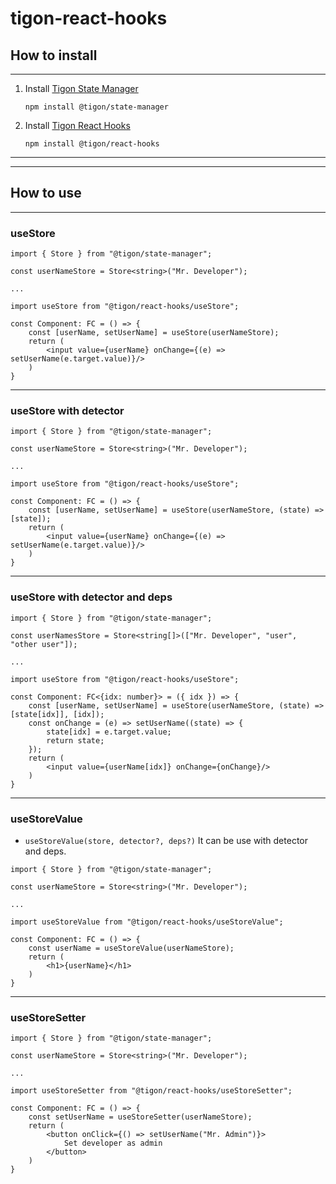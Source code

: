 # tigon-react-hooks

## How to install

---

1. Install [Tigon State Manager](https://www.npmjs.com/package/@tigon/state-manager) 
    ```
    npm install @tigon/state-manager
    ```
2. Install [Tigon React Hooks](https://www.npmjs.com/package/@tigon/react-hooks)
    ```
    npm install @tigon/react-hooks
    ```

---
---

## How to use

---

### useStore

```tsx
import { Store } from "@tigon/state-manager";

const userNameStore = Store<string>("Mr. Developer");

...

import useStore from "@tigon/react-hooks/useStore";

const Component: FC = () => {
    const [userName, setUserName] = useStore(userNameStore);
    return (
        <input value={userName} onChange={(e) => setUserName(e.target.value)}/>
    )
}
```

---

### useStore with detector

```tsx
import { Store } from "@tigon/state-manager";

const userNameStore = Store<string>("Mr. Developer");

...

import useStore from "@tigon/react-hooks/useStore";

const Component: FC = () => {
    const [userName, setUserName] = useStore(userNameStore, (state) => [state]);
    return (
        <input value={userName} onChange={(e) => setUserName(e.target.value)}/>
    )
}
```

---

### useStore with detector and deps

```tsx
import { Store } from "@tigon/state-manager";

const userNamesStore = Store<string[]>(["Mr. Developer", "user", "other user"]);

...

import useStore from "@tigon/react-hooks/useStore";

const Component: FC<{idx: number}> = ({ idx }) => {
    const [userName, setUserName] = useStore(userNameStore, (state) => [state[idx]], [idx]);
    const onChange = (e) => setUserName((state) => {
        state[idx] = e.target.value;
        return state;
    });
    return (
        <input value={userName[idx]} onChange={onChange}/>
    )
}
```

---

### useStoreValue
 - `useStoreValue(store, detector?, deps?)` It can be use with detector and deps.
```tsx
import { Store } from "@tigon/state-manager";

const userNameStore = Store<string>("Mr. Developer");

...

import useStoreValue from "@tigon/react-hooks/useStoreValue";

const Component: FC = () => {
    const userName = useStoreValue(userNameStore);
    return (
        <h1>{userName}</h1>
    )
}
```

---

### useStoreSetter

```tsx
import { Store } from "@tigon/state-manager";

const userNameStore = Store<string>("Mr. Developer");

...

import useStoreSetter from "@tigon/react-hooks/useStoreSetter";

const Component: FC = () => {
    const setUserName = useStoreSetter(userNameStore);
    return (
        <button onClick={() => setUserName("Mr. Admin")}>
            Set developer as admin
        </button>
    )
}
```